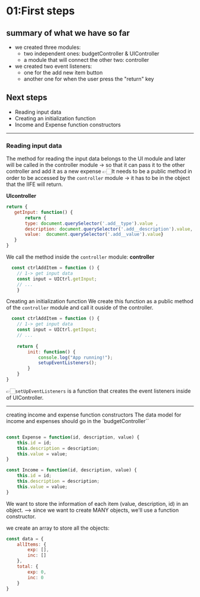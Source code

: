 # 01:First steps

## summary of what we have so far
- we created three modules:
	- two independent ones: budgetController & UIController
	- a module that will connect the other two: controller
- we created two event listeners:
	- one for the add new item button
	- another one for when the user press the "return" key


## Next steps
- Reading input data
- Creating an initialization function
- Income and Expense function constructors


 ---
 
 ### Reading input data
 The method for reading the input data belongs to the UI module and later will be called in the controller module -> so that it can pass it to the other controller and add it as a new expense
 👉🏻It needs to be a public method in order to be accessed by the `controller` module -> it has to be in the object that the IIFE will return.
 
 **UIcontroller**
 ```js
 return {
 	getInput: function() {
		return {
		type: document.querySelector('.add__type').value ,
		description: document.querySelector('.add__description').value,
		value:  document.querySelector('.add__value').value}
	}
 }
 
 ```

We call the method inside the `controller` module:
**controller**
```js
  const ctrlAddItem = function () {
    // 1-> get input data
    const input = UICtrl.getInput;
	// ...
	}

```

Creating an initialization function
We create this function as a public method of the `controller` module and call it ouside of the controller.
```js
  const ctrlAddItem = function () {
    // 1-> get input data
    const input = UICtrl.getInput;
	// ...
	
	return {
		init: function() {
			console.log("App running!");
			setupEventListeners();
		}
	}
}

```

👉🏻`setUpEventListeners` is a function that creates the event listeners inside of UIController. 

----
creating income and expense function constructors
The data model for income and expenses should go in the `budgetController``
```js

const Expense = function(id, description, value) {
	this.id = id;
	this.description = description;
	this.value = value;
}

const Income = function(id, description, value) {
	this.id = id;
	this.description = description;
	this.value = value;
}

````
We want to store the information of each item (value, description, id) in an object. --> since we want to create MANY objects, we'll use a function constructor. 

we create an array to store all the objects:
```js
const data = {
	allItems: {
		exp: [],
		inc: []
	},
	total: {
		exp: 0,
		inc: 0
	}
}
````
